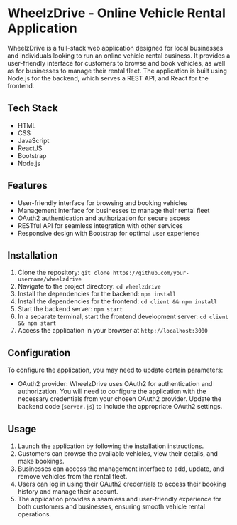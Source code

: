 # WheelzDrive - Online Vehicle Rental Application

WheelzDrive is a full-stack web application designed for local businesses and individuals looking to run an online vehicle rental business. It provides a user-friendly interface for customers to browse and book vehicles, as well as for businesses to manage their rental fleet. The application is built using Node.js for the backend, which serves a REST API, and React for the frontend.

## Tech Stack

- HTML
- CSS
- JavaScript
- ReactJS
- Bootstrap
- Node.js

## Features

- User-friendly interface for browsing and booking vehicles
- Management interface for businesses to manage their rental fleet
- OAuth2 authentication and authorization for secure access
- RESTful API for seamless integration with other services
- Responsive design with Bootstrap for optimal user experience

## Installation

1. Clone the repository: `git clone https://github.com/your-username/wheelzdrive`
2. Navigate to the project directory: `cd wheelzdrive`
3. Install the dependencies for the backend: `npm install`
4. Install the dependencies for the frontend: `cd client && npm install`
5. Start the backend server: `npm start`
6. In a separate terminal, start the frontend development server: `cd client && npm start`
7. Access the application in your browser at `http://localhost:3000`

## Configuration

To configure the application, you may need to update certain parameters:

- OAuth2 provider: WheelzDrive uses OAuth2 for authentication and authorization. You will need to configure the application with the necessary credentials from your chosen OAuth2 provider. Update the backend code (`server.js`) to include the appropriate OAuth2 settings.

## Usage

1. Launch the application by following the installation instructions.
2. Customers can browse the available vehicles, view their details, and make bookings.
3. Businesses can access the management interface to add, update, and remove vehicles from the rental fleet.
4. Users can log in using their OAuth2 credentials to access their booking history and manage their account.
5. The application provides a seamless and user-friendly experience for both customers and businesses, ensuring smooth vehicle rental operations.
